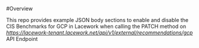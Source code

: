 #Overview

This repo provides example JSON body sections to enable and disable the CIS Benchmarks for GCP in Lacework when calling the PATCH method on *https://lacework-tenant.lacework.net/api/v1/external/recommendations/gcp* API Endpoint

